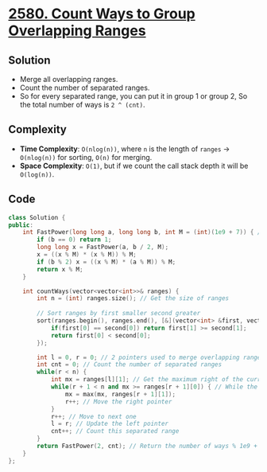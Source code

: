 # [2580. Count Ways to Group Overlapping Ranges](https://leetcode.com/problems/count-ways-to-group-overlapping-ranges/)

## Solution
- Merge all overlapping ranges.
- Count the number of separated ranges.
- So for every separated range, you can put it in group 1 or group 2, So the total number of ways is `2 ^ (cnt)`.

## Complexity
- **Time Complexity**: `O(nlog(n))`, where `n` is the length of `ranges` -> `O(nlog(n))` for sorting, `O(n)` for merging.
- **Space Complexity**: `O(1)`, but if we count the call stack depth it will be `O(log(n))`.

## Code
```cpp
class Solution {
public:
    int FastPower(long long a, long long b, int M = (int)(1e9 + 7)) { // Get a^b % M using recursion
        if (b == 0) return 1;
        long long x = FastPower(a, b / 2, M);
        x = ((x % M) * (x % M)) % M;
        if (b % 2) x = ((x % M) * (a % M)) % M;
        return x % M;
    }

    int countWays(vector<vector<int>>& ranges) {
        int n = (int) ranges.size(); // Get the size of ranges
        
        // Sort ranges by first smaller second greater
        sort(ranges.begin(), ranges.end(), [&](vector<int> &first, vector<int> &second) {
            if(first[0] == second[0]) return first[1] >= second[1];
            return first[0] < second[0];
        });

        int l = 0, r = 0; // 2 pointers used to merge overlapping ranges
        int cnt = 0; // Count the number of separated ranges
        while(r < n) {
            int mx = ranges[l][1]; // Get the maximum right of the current range
            while(r + 1 < n and mx >= ranges[r + 1][0]) { // While the next range is overlapping -> merge it
                mx = max(mx, ranges[r + 1][1]);
                r++; // Move the right pointer
            }
            r++; // Move to next one
            l = r; // Update the left pointer
            cnt++; // Count this separated range
        }
        return FastPower(2, cnt); // Return the number of ways % 1e9 + 7
    }
};
```